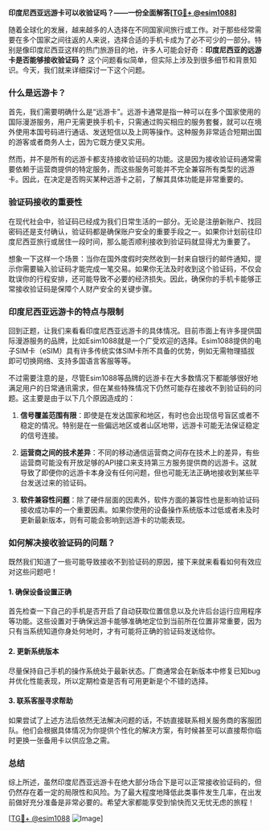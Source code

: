 **印度尼西亚远游卡可以收验证吗？——一份全面解答[[TG💪+ @esim1088](https://t.me/s/esim1088)]**

随着全球化的发展，越来越多的人选择在不同国家间旅行或工作。对于那些经常需要在多个国家之间往返的人来说，选择合适的手机卡成为了必不可少的一部分。特别是像印度尼西亚这样的热门旅游目的地，许多人可能会好奇：**印度尼西亚的远游卡是否能够接收验证码？** 这个问题看似简单，但实际上涉及到很多细节和背景知识。今天，我们就来详细探讨一下这个问题。

### 什么是远游卡？

首先，我们需要明确什么是“远游卡”。远游卡通常是指一种可以在多个国家使用的国际漫游服务，用户无需更换手机卡，只需通过购买相应的服务套餐，就可以在境外使用本国号码进行通话、发送短信以及上网等操作。这种服务非常适合短期出国的游客或者商务人士，因为它既方便又实用。

然而，并不是所有的远游卡都支持接收验证码的功能。这是因为接收验证码通常需要依赖于运营商提供的特定服务，而这些服务可能并不完全兼容所有类型的远游卡。因此，在决定是否购买某种远游卡之前，了解其具体功能是非常重要的。

### 验证码接收的重要性

在现代社会中，验证码已经成为我们日常生活的一部分。无论是注册新账户、找回密码还是支付确认，验证码都是确保账户安全的重要手段之一。如果你计划前往印度尼西亚旅行或居住一段时间，那么能否顺利接收到验证码就显得尤为重要了。

想象一下这样一个场景：当你在国外度假时突然收到一封来自银行的邮件通知，提示你需要输入验证码才能完成一笔交易。如果你无法及时收到这个验证码，不仅会耽误你的行程安排，还可能导致不必要的经济损失。因此，确保你的手机卡能够正常接收验证码是保障个人财产安全的关键步骤。

### 印度尼西亚远游卡的特点与限制

回到正题，让我们来看看印度尼西亚远游卡的具体情况。目前市面上有许多提供国际漫游服务的品牌，比如Esim1088就是一个广受欢迎的选择。Esim1088提供的电子SIM卡（eSIM）具有许多传统实体SIM卡所不具备的优势，例如无需物理插拔即可切换网络、支持多国语言客服等等。

不过需要注意的是，尽管Esim1088等品牌的远游卡在大多数情况下都能够很好地满足用户的日常通讯需求，但在某些特殊情况下仍然可能存在接收不到验证码的问题。这主要是由于以下几个原因造成的：

1. **信号覆盖范围有限**：即使是在发达国家和地区，有时也会出现信号盲区或者不稳定的情况。特别是在一些偏远地区或者山区地带，远游卡可能无法保证稳定的信号连接。
   
2. **运营商之间的技术差异**：不同的移动通信运营商之间存在技术上的差异，有些运营商可能没有开放足够的API接口来支持第三方服务提供商的远游卡。这就导致了即便你的远游卡本身没有任何问题，但也可能无法正确地接收到某些平台发送过来的验证码。

3. **软件兼容性问题**：除了硬件层面的因素外，软件方面的兼容性也是影响验证码接收成功率的一个重要因素。如果你使用的设备操作系统版本过低或者未及时更新最新版本，则有可能会影响到远游卡的功能表现。

### 如何解决接收验证码的问题？

既然我们知道了一些可能导致接收不到验证码的原因，接下来就来看看如何有效应对这些问题吧！

#### 1. 确保设备设置正确
首先检查一下自己的手机是否开启了自动获取位置信息以及允许后台运行应用程序等功能。这些设置对于确保远游卡能够准确地定位到当前所在位置非常重要，因为只有当系统知道你身处何地时，才有可能将正确的验证码发送给你。

#### 2. 更新系统版本
尽量保持自己手机的操作系统处于最新状态。厂商通常会在新版本中修复已知bug并优化性能表现，所以定期检查是否有可用更新是个不错的选择。

#### 3. 联系客服寻求帮助
如果尝试了上述方法后依然无法解决问题的话，不妨直接联系相关服务商的客服团队。他们会根据具体情况为你提供个性化的解决方案，有时候甚至可以直接帮你临时更换一张备用卡以供应急之需。

### 总结

综上所述，虽然印度尼西亚远游卡在绝大部分场合下是可以正常接收验证码的，但仍然存在着一定的局限性和风险。为了最大程度地降低此类事件发生几率，在出发前做好充分准备是非常必要的。希望大家都能享受到愉快而又无忧无虑的旅程！

[[TG💪+ @esim1088](https://t.me/s/esim1088) ![Image](https://i.postimg.cc/4NQfJmqS/Snipaste-2025-05-13-00-14-12.png)]